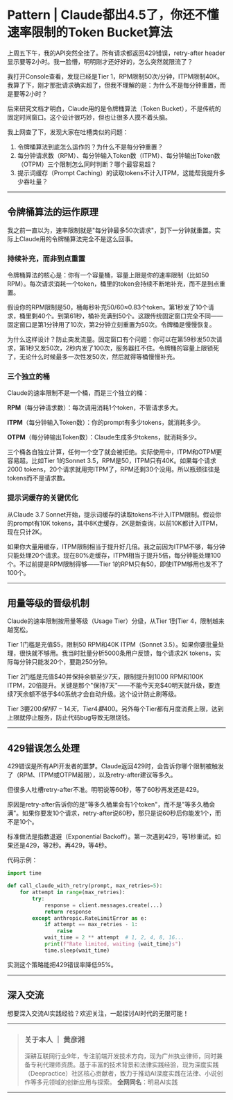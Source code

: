 # Pattern | Claude都出4.5了，你还不懂速率限制的Token Bucket算法

上周五下午，我的API突然全挂了。所有请求都返回429错误，retry-after header显示要等2小时。我一脸懵，明明刚才还好好的，怎么突然就限流了？

我打开Console查看，发现已经是Tier 1，RPM限制50次/分钟，ITPM限制40K。我算了下，刚才那批请求确实超了，但我不理解的是：为什么不是每分钟重置，而是要等2小时？

后来研究文档才明白，Claude用的是令牌桶算法（Token Bucket），不是传统的固定时间窗口。这个设计很巧妙，但也让很多人摸不着头脑。

我上网查了下，发现大家在吐槽类似的问题：

1. 令牌桶算法到底怎么运作的？为什么不是每分钟重置？
2. 每分钟请求数（RPM）、每分钟输入Token数（ITPM）、每分钟输出Token数（OTPM）三个限制怎么同时判断？哪个最容易超？
3. 提示词缓存（Prompt Caching）的读取tokens不计入ITPM，这能帮我提升多少吞吐量？

---

## 令牌桶算法的运作原理

我之前一直以为，速率限制就是"每分钟最多50次请求"，到下一分钟就重置。实际上Claude用的令牌桶算法完全不是这么回事。

### 持续补充，而非到点重置

令牌桶算法的核心是：你有一个容量桶，容量上限是你的速率限制（比如50 RPM）。每次请求消耗一个token，桶里的token会持续不断地补充，而不是到点重置。

假设你的RPM限制是50，桶每秒补充50/60≈0.83个token。第1秒发了10个请求，桶里剩40个。到第61秒，桶补充满到50个。这跟传统固定窗口完全不同——固定窗口是第1分钟用了10次，第2分钟立刻重置为50次。令牌桶是慢慢恢复。

为什么这样设计？防止突发流量。固定窗口有个问题：你可以在第59秒发50次请求，第1秒又发50次，2秒内发了100次，服务器扛不住。令牌桶的容量上限锁死了，无论什么时候最多一次性发50次，然后就得等桶慢慢补充。

### 三个独立的桶

Claude的速率限制不是一个桶，而是三个独立的桶：

**RPM**（每分钟请求数）：每次调用消耗1个token，不管请求多大。

**ITPM**（每分钟输入Token数）：你的prompt有多少tokens，就消耗多少。

**OTPM**（每分钟输出Token数）：Claude生成多少tokens，就消耗多少。

三个桶各自独立计算，任何一个空了就会被拒绝。实际使用中，ITPM和OTPM更容易超。比如Tier 1的Sonnet 3.5，RPM是50，ITPM只有40K。如果每个请求2000 tokens，20个请求就用完ITPM了，RPM还剩30个没用。所以瓶颈往往是tokens而不是请求数。

### 提示词缓存的关键优化

从Claude 3.7 Sonnet开始，提示词缓存的读取tokens不计入ITPM限制。假设你的prompt有10K tokens，其中8K走缓存，2K是新查询，以前10K都计入ITPM，现在只计2K。

如果你大量用缓存，ITPM限制相当于提升好几倍。我之前因为ITPM不够，每分钟只能处理20个请求。现在80%走缓存，ITPM相当于提升5倍，每分钟能处理100个。不过前提是RPM限制得够——Tier 1的RPM只有50，即使ITPM够用也发不了100个。

---

## 用量等级的晋级机制

Claude的速率限制按用量等级（Usage Tier）分级，从Tier 1到Tier 4，限制越来越宽松。

Tier 1门槛是充值$5，限制50 RPM和40K ITPM（Sonnet 3.5）。如果你要批量处理，很快就不够用。我当时批量分析5000条用户反馈，每个请求2K tokens，实际每分钟只能发20个，要跑250分钟。

Tier 2门槛是充值$40并保持余额至少7天，限制提升到1000 RPM和100K ITPM，20倍提升。关键是那个"保持7天"——不能今天充$40明天就升级，要连续7天余额不低于$40系统才会自动升级。这个设计防止刷等级。

Tier 3要$200保持7-14天，Tier 4要$400。另外每个Tier都有月度消费上限，达到上限就停止服务，防止代码bug导致无限烧钱。

---

## 429错误怎么处理

429错误是所有API开发者的噩梦。Claude返回429时，会告诉你哪个限制被触发了（RPM、ITPM或OTPM超限），以及retry-after建议等多久。

但很多人吐槽retry-after不准。明明说等60秒，等了60秒再发还是429。

原因是retry-after告诉你的是"等多久桶里会有1个token"，而不是"等多久桶会满"。如果你要发10个请求，retry-after说60秒，那只是说60秒后你能发1个，而不是10个。

标准做法是指数退避（Exponential Backoff）。第一次遇到429，等1秒重试。如果还是429，等2秒。再429，等4秒。

代码示例：

```python
import time

def call_claude_with_retry(prompt, max_retries=5):
    for attempt in range(max_retries):
        try:
            response = client.messages.create(...)
            return response
        except anthropic.RateLimitError as e:
            if attempt == max_retries - 1:
                raise
            wait_time = 2 ** attempt  # 1, 2, 4, 8, 16...
            print(f"Rate limited, waiting {wait_time}s")
            time.sleep(wait_time)
```

实测这个策略能把429错误率降低95%。

---

## 深入交流

想要深入交流AI实践经验？欢迎关注，一起探讨AI时代的无限可能！

---

> ### 关于本人 ｜ 黄彦湘
> 深耕互联网行业9年，专注前端开发技术方向，现为广州执业律师，同时兼备专利代理师资质。基于丰富的技术背景和法律实践经验，现为深度实践（Deepractice）社区核心贡献者，致力于推动AI深度实践在法律、小说创作等多元领域的创新应用与探索。
> **全网同名**：明易AI实践

---